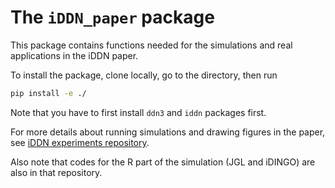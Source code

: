 # The `iDDN_paper` package
This package contains functions needed for the simulations and real applications in the iDDN paper.

To install the package, clone locally, go to the directory, then run
```bash
pip install -e ./
```

Note that you have to first install `ddn3` and `iddn` packages first.

For more details about running simulations and drawing figures in the paper, 
see [iDDN experiments repository](https://github.com/cbil-vt/iddn_experiments). 

Also note that codes for the R part of the simulation (JGL and iDINGO) are also in that repository. 
